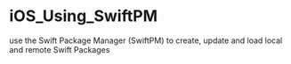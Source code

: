 # iOS_Using_SwiftPM
use the Swift Package Manager (SwiftPM) to create, update and load local and remote Swift Packages
